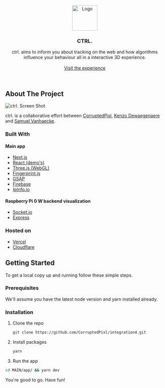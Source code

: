 <!-- PROJECT LOGO -->
<br />
<p align="center">
  <a href="https://github.com/CorruptedPixl/integration4">
    <img src="https://cdn.cpixl.com/img/ctrl.logo.svg" alt="Logo" width="80" height="80">
  </a>

  <h3 align="center">CTRL.</h3>

  <p align="center">
    ctrl. aims to inform you about tracking on the web and how algorithms influence your behaviour all in a interactive 3D experience.
    <br />
    <br />
    <a href="https://ctrl.corruptedpixl.com">Visit the experience</a>
  </p>
</p>
<br />

## About The Project

![ctrl. Screen Shot](https://cdn.cpixl.com/img/ctrl-gh-ss.png)

ctrl. is a collaborative effort between [CorruptedPixl](https://github.com/CorruptedPixl), [Kenzo Dewaegenaere](https://github.com/Kenzo-dewaegenaere) and [Samuel Vanhaecke](https://github.com/SamuelVanhaecke).

### Built With

#### Main app

- [Next.js](https://nextjs.org/)
- [React (demo's)](https://reactjs.org/)
- [Three.js (WebGL)](https://threejs.org/)
- [Fingerprint.js](https://fingerprintjs.com/)
- [GSAP](https://greensock.com/gsap/)
- [Firebase](https://firebase.google.com/)
- [IpInfo.io](https://ipinfo.io/)

#### Raspberry Pi 0 W backend visualization

- [Socket.io](https://socket.io/)
- [Express](https://expressjs.com/)

### Hosted on

- [Vercel](https://vercel.com/)
- [Cloudflare](https://www.cloudflare.com/)

<!-- GETTING STARTED -->

## Getting Started

To get a local copy up and running follow these simple steps.

### Prerequisites

We'll assume you have the latest node version and yarn installed already.

### Installation

1. Clone the repo
   ```sh
   git clone https://github.com/CorruptedPixl/integration4.git
   ```
2. Install packages
   ```sh
   yarn
   ```
3. Run the app

```sh
cd MAIN/app/ && yarn dev
```

You're good to go. Have fun!
